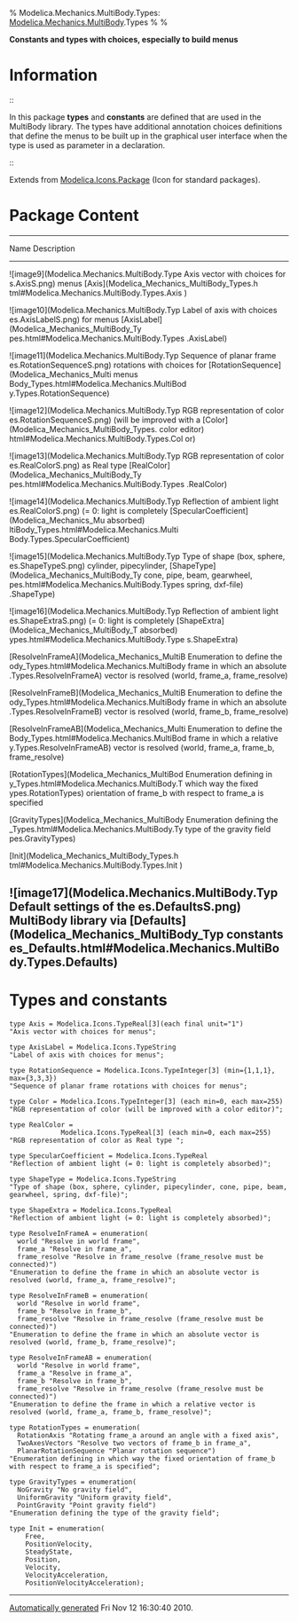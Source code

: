 % Modelica.Mechanics.MultiBody.Types:
  [Modelica.Mechanics.MultiBody](Modelica_Mechanics_MultiBody.html#Modelica.Mechanics.MultiBody).Types
% 
% 

**Constants and types with choices, especially to build menus**

Information
===========

::

In this package **types** and **constants** are defined that are used in
the MultiBody library. The types have additional annotation choices
definitions that define the menus to be built up in the graphical user
interface when the type is used as parameter in a declaration.

::

Extends from
[Modelica.Icons.Package](Modelica_Icons_Package.html#Modelica.Icons.Package)
(Icon for standard packages).

Package Content
===============

  ------------------------------------------------------------------------
  Name                                        Description
  ------------------------------------------- ----------------------------
  ![image9](Modelica.Mechanics.MultiBody.Type Axis vector with choices for
  s.AxisS.png)                                menus
  [Axis](Modelica_Mechanics_MultiBody_Types.h 
  tml#Modelica.Mechanics.MultiBody.Types.Axis 
  )                                           

  ![image10](Modelica.Mechanics.MultiBody.Typ Label of axis with choices
  es.AxisLabelS.png)                          for menus
  [AxisLabel](Modelica_Mechanics_MultiBody_Ty 
  pes.html#Modelica.Mechanics.MultiBody.Types 
  .AxisLabel)                                 

  ![image11](Modelica.Mechanics.MultiBody.Typ Sequence of planar frame
  es.RotationSequenceS.png)                   rotations with choices for
  [RotationSequence](Modelica_Mechanics_Multi menus
  Body_Types.html#Modelica.Mechanics.MultiBod 
  y.Types.RotationSequence)                   

  ![image12](Modelica.Mechanics.MultiBody.Typ RGB representation of color
  es.RotationSequenceS.png)                   (will be improved with a
  [Color](Modelica_Mechanics_MultiBody_Types. color editor)
  html#Modelica.Mechanics.MultiBody.Types.Col 
  or)                                         

  ![image13](Modelica.Mechanics.MultiBody.Typ RGB representation of color
  es.RealColorS.png)                          as Real type
  [RealColor](Modelica_Mechanics_MultiBody_Ty 
  pes.html#Modelica.Mechanics.MultiBody.Types 
  .RealColor)                                 

  ![image14](Modelica.Mechanics.MultiBody.Typ Reflection of ambient light
  es.RealColorS.png)                          (= 0: light is completely
  [SpecularCoefficient](Modelica_Mechanics_Mu absorbed)
  ltiBody_Types.html#Modelica.Mechanics.Multi 
  Body.Types.SpecularCoefficient)             

  ![image15](Modelica.Mechanics.MultiBody.Typ Type of shape (box, sphere,
  es.ShapeTypeS.png)                          cylinder, pipecylinder,
  [ShapeType](Modelica_Mechanics_MultiBody_Ty cone, pipe, beam, gearwheel,
  pes.html#Modelica.Mechanics.MultiBody.Types spring, dxf-file)
  .ShapeType)                                 

  ![image16](Modelica.Mechanics.MultiBody.Typ Reflection of ambient light
  es.ShapeExtraS.png)                         (= 0: light is completely
  [ShapeExtra](Modelica_Mechanics_MultiBody_T absorbed)
  ypes.html#Modelica.Mechanics.MultiBody.Type 
  s.ShapeExtra)                               

  [ResolveInFrameA](Modelica_Mechanics_MultiB Enumeration to define the
  ody_Types.html#Modelica.Mechanics.MultiBody frame in which an absolute
  .Types.ResolveInFrameA)                     vector is resolved (world,
                                              frame\_a, frame\_resolve)

  [ResolveInFrameB](Modelica_Mechanics_MultiB Enumeration to define the
  ody_Types.html#Modelica.Mechanics.MultiBody frame in which an absolute
  .Types.ResolveInFrameB)                     vector is resolved (world,
                                              frame\_b, frame\_resolve)

  [ResolveInFrameAB](Modelica_Mechanics_Multi Enumeration to define the
  Body_Types.html#Modelica.Mechanics.MultiBod frame in which a relative
  y.Types.ResolveInFrameAB)                   vector is resolved (world,
                                              frame\_a, frame\_b,
                                              frame\_resolve)

  [RotationTypes](Modelica_Mechanics_MultiBod Enumeration defining in
  y_Types.html#Modelica.Mechanics.MultiBody.T which way the fixed
  ypes.RotationTypes)                         orientation of frame\_b with
                                              respect to frame\_a is
                                              specified

  [GravityTypes](Modelica_Mechanics_MultiBody Enumeration defining the
  _Types.html#Modelica.Mechanics.MultiBody.Ty type of the gravity field
  pes.GravityTypes)                           

  [Init](Modelica_Mechanics_MultiBody_Types.h 
  tml#Modelica.Mechanics.MultiBody.Types.Init 
  )                                           

  ![image17](Modelica.Mechanics.MultiBody.Typ Default settings of the
  es.DefaultsS.png)                           MultiBody library via
  [Defaults](Modelica_Mechanics_MultiBody_Typ constants
  es_Defaults.html#Modelica.Mechanics.MultiBo 
  dy.Types.Defaults)                          
  ------------------------------------------------------------------------

Types and constants
===================

    type Axis = Modelica.Icons.TypeReal[3](each final unit="1") 
    "Axis vector with choices for menus";

    type AxisLabel = Modelica.Icons.TypeString 
    "Label of axis with choices for menus";

    type RotationSequence = Modelica.Icons.TypeInteger[3] (min={1,1,1}, max={3,3,3}) 
    "Sequence of planar frame rotations with choices for menus";

    type Color = Modelica.Icons.TypeInteger[3] (each min=0, each max=255) 
    "RGB representation of color (will be improved with a color editor)";

    type RealColor =
                 Modelica.Icons.TypeReal[3] (each min=0, each max=255) 
    "RGB representation of color as Real type ";

    type SpecularCoefficient = Modelica.Icons.TypeReal 
    "Reflection of ambient light (= 0: light is completely absorbed)";

    type ShapeType = Modelica.Icons.TypeString 
    "Type of shape (box, sphere, cylinder, pipecylinder, cone, pipe, beam, gearwheel, spring, dxf-file)";

    type ShapeExtra = Modelica.Icons.TypeReal 
    "Reflection of ambient light (= 0: light is completely absorbed)";

    type ResolveInFrameA = enumeration(
      world "Resolve in world frame",
      frame_a "Resolve in frame_a",
      frame_resolve "Resolve in frame_resolve (frame_resolve must be connected)")
    "Enumeration to define the frame in which an absolute vector is resolved (world, frame_a, frame_resolve)";

    type ResolveInFrameB = enumeration(
      world "Resolve in world frame",
      frame_b "Resolve in frame_b",
      frame_resolve "Resolve in frame_resolve (frame_resolve must be connected)")
    "Enumeration to define the frame in which an absolute vector is resolved (world, frame_b, frame_resolve)";

    type ResolveInFrameAB = enumeration(
      world "Resolve in world frame",
      frame_a "Resolve in frame_a",
      frame_b "Resolve in frame_b",
      frame_resolve "Resolve in frame_resolve (frame_resolve must be connected)")
    "Enumeration to define the frame in which a relative vector is resolved (world, frame_a, frame_b, frame_resolve)";

    type RotationTypes = enumeration(
      RotationAxis "Rotating frame_a around an angle with a fixed axis",
      TwoAxesVectors "Resolve two vectors of frame_b in frame_a",
      PlanarRotationSequence "Planar rotation sequence") 
    "Enumeration defining in which way the fixed orientation of frame_b with respect to frame_a is specified";

    type GravityTypes = enumeration(
      NoGravity "No gravity field",
      UniformGravity "Uniform gravity field",
      PointGravity "Point gravity field") 
    "Enumeration defining the type of the gravity field";

    type Init = enumeration(
        Free,
        PositionVelocity,
        SteadyState,
        Position,
        Velocity,
        VelocityAcceleration,
        PositionVelocityAcceleration);

* * * * *

[Automatically generated](http://www.3ds.com/) Fri Nov 12 16:30:40 2010.
